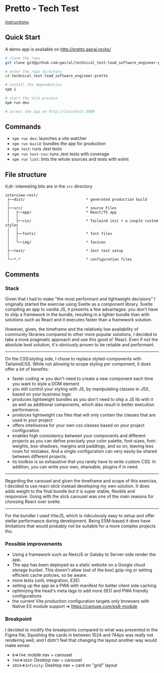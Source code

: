 # Pretto - Tech Test

[instructions](instructions.md)

## Quick Start

A demo app is available on http://pretto.gairal.rocks/

```bash
# clone the repo
git clone git@github.com:gairal/technical_test-lead_software_engineer-pretto.git

# enter the repo directory
cd technical_test-lead_software_engineer-pretto

# install the dependencies
npm i

# start the Vite process
npm run dev

# access the app on http://localhost:3000
```

## Commands

- `npm run dev`: launches a vite watcher
- `npm run build`: bundles the app for production
- `npm test`: runs Jest tests
- `npm run test-cov`: runs Jest tests with coverage
- `npm run lint`: lints the whole sources and tests with eslint

## File structure

tl;dr: interesting bits are in the `src` directory

```markup
interview-rest/
 ├──dist/                            * generated production build
 │
 ├──src/                             * source Files
 │   ├──app/                         * React/TS app
 │   │
 │   ├──css/                         * Tailwind init + a couple custom styles
 │   │
 │   ├──fonts/                       * font files
 │   │
 │   └──img/                         * favicon
 │
 ├──test/                            * Jest test setup
 │
 └──*.*                              * configuration files
```

## Comments

### Stack

Given that I had to make "the most performant and lightweight decisions" I originally started the exercise using Svelte as a component library. Svelte compiling an app to vanilla JS, it presents a few advantages: you don't have to ship a framework in the bundle, resulting in a lighter bundle than with solutions such as React and it executes faster than a framework solution.

However, given, the timeframe and the relatively low availability of community libraries compared to other more popular solutions, I decided to take a more pragmatic approach and use this good ol' React. Even if not the absolute best solution, it's obviously proven to be reliable and performant.

---

On the CSS/styling side, I chose to replace styled-components with TailwindCSS. While not allowing to scope styling per component, it does offer a lot of benefits:

- faster coding => you don't need to create a new component each time you want to style a DOM element
- you still control your styling with JS, by manipulating classes in JSX, based on your business logic
- produces lightweight bundles as you don't need to ship a JS lib with it as well as additional components, which also result in better execution performance.
- produces lightweight css files that will only contain the classes that are used in your project
- offers intellisense for your own css classes based on your project configuration
- enables high consistency between your components and different projects as you can define precisely your color palette, font-sizes, font-weights, box-shadows, margins and paddings, and so on, leaving less room for mistakes. And a single configuration can very easily be shared between different projects;
- its toolbox is so exhaustive that you rarely have to write custom CSS. In addition, you can write your own, shareable, plugins if in need.

---

Regarding the carousel and given the timeframe and scope of this exercise, I decided to use react-slick instead developing my own solution. It does adds weight to the final bundle but it is super stable, flexible and responsive.
Going with the slick carousel was one of the main reasons for choosing React over svelte.

---

For the bundler I used ViteJS, which is ridiculously easy to setup and offer stellar performance during development. Being ESM-based it does have limitations that would probably not be suitable for a more complex projects tho.

### Possible improvements

- Using a framework such as NextJS or Gatsby to Server-side render the app.
- The app has been deployed as a static website on a Google cloud storage bucket. This doesn't allow (out of the box) gzip-ing or setting efficient cache policies, so be aware.
- more tests (unit, integration, E2E)
- setting up the app as a PWA with manifest for better client side caching
- optimizing the head's meta tags to add more SEO and PWA friendly configurations
- the current Vite production configuration targets only browsers with Native ES module support => https://caniuse.com/es6-module

### Breakpoint

I decided to modify the breakpoints compared to what was presented in the Figma file;
Squishing the cards in between 1024 and 744px was really not rendering well, and I didn't feel that changing the layout another way would make sense.

- `0`=>`744`: mobile nav + carousel
- `744`=>`1024`: Desktop nav + carousel
- `1024`=>`Infinity`: Desktop nav + card on "grid" layout
